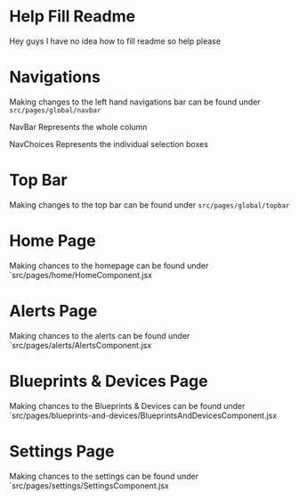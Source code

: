 # Help Fill Readme

Hey guys I have no idea how to fill readme so help please

# Navigations
Making changes to the left hand navigations bar can be found under `src/pages/global/navbar`

NavBar
Represents the whole column

NavChoices
Represents the individual selection boxes

# Top Bar
Making changes to the top bar can be found under `src/pages/global/topbar`

# Home Page
Making chances to the homepage can be found under `src/pages/home/HomeComponent.jsx

# Alerts Page
Making chances to the alerts can be found under `src/pages/alerts/AlertsComponent.jsx

# Blueprints & Devices Page
Making chances to the Blueprints & Devices can be found under `src/pages/blueprints-and-devices/BlueprintsAndDevicesComponent.jsx

# Settings Page
Making chances to the settings can be found under `src/pages/settings/SettingsComponent.jsx
